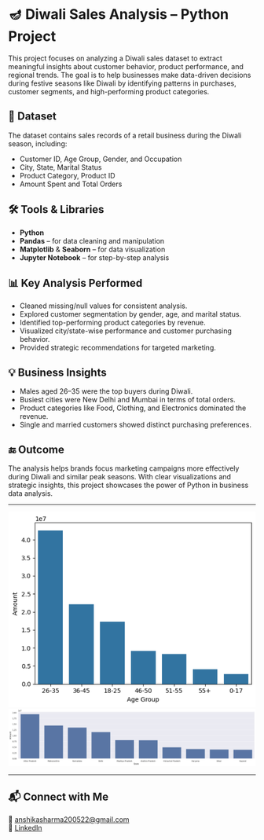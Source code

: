 # 🪔 Diwali Sales Analysis – Python Project

This project focuses on analyzing a Diwali sales dataset to extract meaningful insights about customer behavior, product performance, and regional trends. The goal is to help businesses make data-driven decisions during festive seasons like Diwali by identifying patterns in purchases, customer segments, and high-performing product categories.

## 📁 Dataset
The dataset contains sales records of a retail business during the Diwali season, including:
- Customer ID, Age Group, Gender, and Occupation
- City, State, Marital Status
- Product Category, Product ID
- Amount Spent and Total Orders

## 🛠️ Tools & Libraries
- **Python**
- **Pandas** – for data cleaning and manipulation
- **Matplotlib** & **Seaborn** – for data visualization
- **Jupyter Notebook** – for step-by-step analysis

## 📊 Key Analysis Performed
- Cleaned missing/null values for consistent analysis.
- Explored customer segmentation by gender, age, and marital status.
- Identified top-performing product categories by revenue.
- Visualized city/state-wise performance and customer purchasing behavior.
- Provided strategic recommendations for targeted marketing.

## 💡 Business Insights
- Males aged 26–35 were the top buyers during Diwali.
- Busiest cities were New Delhi and Mumbai in terms of total orders.
- Product categories like Food, Clothing, and Electronics dominated the revenue.
- Single and married customers showed distinct purchasing preferences.

## 🔚 Outcome
The analysis helps brands focus marketing campaigns more effectively during Diwali and similar peak seasons. With clear visualizations and strategic insights, this project showcases the power of Python in business data analysis.

---

![Customer Age Distribution](age.png)
![Top Cities by Amount](state.png)

---

## 📬 Connect with Me
📧 [anshikasharma200522@gmail.com](mailto:anshikasharma200522@gmail.com)  
🔗 [LinkedIn](https://www.linkedin.com/in/anshika-sharma-47b393348/)

